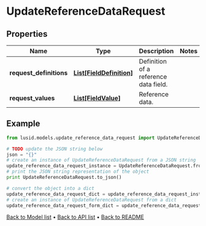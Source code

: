 # UpdateReferenceDataRequest


## Properties
Name | Type | Description | Notes
------------ | ------------- | ------------- | -------------
**request_definitions** | [**List[FieldDefinition]**](FieldDefinition.md) | Definition of a reference data field. | 
**request_values** | [**List[FieldValue]**](FieldValue.md) | Reference data. | 

## Example

```python
from lusid.models.update_reference_data_request import UpdateReferenceDataRequest

# TODO update the JSON string below
json = "{}"
# create an instance of UpdateReferenceDataRequest from a JSON string
update_reference_data_request_instance = UpdateReferenceDataRequest.from_json(json)
# print the JSON string representation of the object
print UpdateReferenceDataRequest.to_json()

# convert the object into a dict
update_reference_data_request_dict = update_reference_data_request_instance.to_dict()
# create an instance of UpdateReferenceDataRequest from a dict
update_reference_data_request_form_dict = update_reference_data_request.from_dict(update_reference_data_request_dict)
```
[Back to Model list](../README.md#documentation-for-models) &#8226; [Back to API list](../README.md#documentation-for-api-endpoints) &#8226; [Back to README](../README.md)


